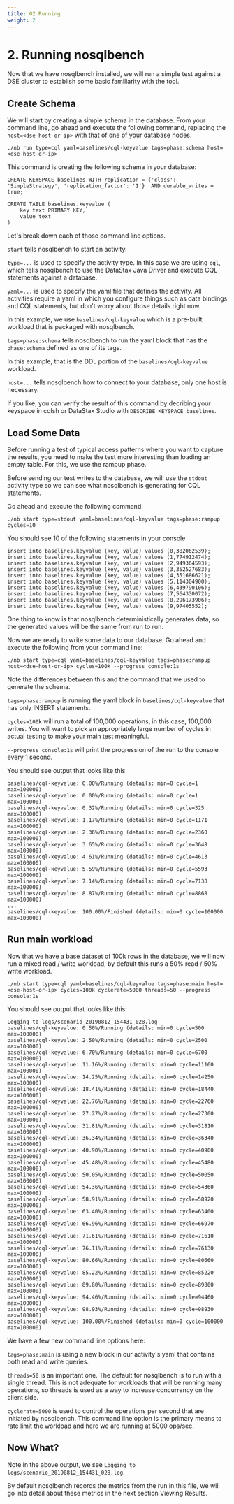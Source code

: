 ```yaml
---
title: 02 Running
weight: 2
---
```


# 2. Running nosqlbench

Now that we have nosqlbench installed, we will run a simple test against a DSE cluster to establish some basic familiarity with the tool.

## Create Schema

We will start by creating a simple schema in the database.
From your command line, go ahead and execute the following command,
replacing the `host=<dse-host-or-ip>` with that of one of your database nodes.

    ./nb run type=cql yaml=baselines/cql-keyvalue tags=phase:schema host=<dse-host-or-ip>

This command is creating the following schema in your database:

```cql
CREATE KEYSPACE baselines WITH replication = {'class': 'SimpleStrategy', 'replication_factor': '1'}  AND durable_writes = true;

CREATE TABLE baselines.keyvalue (
    key text PRIMARY KEY,
    value text
)
```

Let's break down each of those command line options.

`start` tells nosqlbench to start an activity.

`type=...` is used to specify the activity type. In this case we are using `cql`, which tells nosqlbench to use the DataStax Java Driver and execute CQL statements against a database.

`yaml=...` is used to specify the yaml file that defines the activity.
All activities require a yaml in which you configure things such as data bindings and CQL statements, but don't worry about those details right now.

In this example, we use `baselines/cql-keyvalue` which is a pre-built workload that is packaged with nosqlbench.

`tags=phase:schema` tells nosqlbench to run the yaml block that has the `phase:schema` defined as one of its tags.

In this example, that is the DDL portion of the `baselines/cql-keyvalue` workload.

`host=...` tells nosqlbench how to connect to your database, only one host is necessary.

If you like, you can verify the result of this command by decribing your keyspace in cqlsh or DataStax Studio with `DESCRIBE KEYSPACE baselines`.

## Load Some Data

Before running a test of typical access patterns where you want to capture the results, you need to make the test more interesting than loading an empty table. For this, we use the rampup phase.

Before sending our test writes to the database, we will use the `stdout` activity type so we can see what nosqlbench is generating for CQL statements.

Go ahead and execute the following command:

    ./nb start type=stdout yaml=baselines/cql-keyvalue tags=phase:rampup cycles=10

You should see 10 of the following statements in your console

```
insert into baselines.keyvalue (key, value) values (0,382062539);
insert into baselines.keyvalue (key, value) values (1,774912474);
insert into baselines.keyvalue (key, value) values (2,949364593);
insert into baselines.keyvalue (key, value) values (3,352527683);
insert into baselines.keyvalue (key, value) values (4,351686621);
insert into baselines.keyvalue (key, value) values (5,114304900);
insert into baselines.keyvalue (key, value) values (6,439790106);
insert into baselines.keyvalue (key, value) values (7,564330072);
insert into baselines.keyvalue (key, value) values (8,296173906);
insert into baselines.keyvalue (key, value) values (9,97405552);
```

One thing to know is that nosqlbench deterministically generates data, so the generated values will be the same from run to run.

Now we are ready to write some data to our database. Go ahead and execute the following from your command line:

    ./nb start type=cql yaml=baselines/cql-keyvalue tags=phase:rampup host=<dse-host-or-ip> cycles=100k --progress console:1s

Note the differences between this and the command that we used to generate the schema.

`tags=phase:rampup` is running the yaml block in `baselines/cql-keyvalue` that has only INSERT statements.

`cycles=100k` will run a total of 100,000 operations, in this case, 100,000 writes. You will want to pick an appropriately large number of cycles in actual testing to make your main test meaningful.

`--progress console:1s` will print the progression of the run to the console every 1 second.

You should see output that looks like this
```
baselines/cql-keyvalue: 0.00%/Running (details: min=0 cycle=1 max=100000)
baselines/cql-keyvalue: 0.00%/Running (details: min=0 cycle=1 max=100000)
baselines/cql-keyvalue: 0.32%/Running (details: min=0 cycle=325 max=100000)
baselines/cql-keyvalue: 1.17%/Running (details: min=0 cycle=1171 max=100000)
baselines/cql-keyvalue: 2.36%/Running (details: min=0 cycle=2360 max=100000)
baselines/cql-keyvalue: 3.65%/Running (details: min=0 cycle=3648 max=100000)
baselines/cql-keyvalue: 4.61%/Running (details: min=0 cycle=4613 max=100000)
baselines/cql-keyvalue: 5.59%/Running (details: min=0 cycle=5593 max=100000)
baselines/cql-keyvalue: 7.14%/Running (details: min=0 cycle=7138 max=100000)
baselines/cql-keyvalue: 8.87%/Running (details: min=0 cycle=8868 max=100000)
...
baselines/cql-keyvalue: 100.00%/Finished (details: min=0 cycle=100000 max=100000)
```

## Run main workload

Now that we have a base dataset of 100k rows in the database, we will now run a mixed read / write workload, by default this runs a 50% read / 50% write workload.

    ./nb start type=cql yaml=baselines/cql-keyvalue tags=phase:main host=<dse-host-or-ip> cycles=100k cyclerate=5000 threads=50 --progress console:1s

You should see output that looks like this:
```
Logging to logs/scenario_20190812_154431_028.log
baselines/cql-keyvalue: 0.50%/Running (details: min=0 cycle=500 max=100000)
baselines/cql-keyvalue: 2.50%/Running (details: min=0 cycle=2500 max=100000)
baselines/cql-keyvalue: 6.70%/Running (details: min=0 cycle=6700 max=100000)
baselines/cql-keyvalue: 11.16%/Running (details: min=0 cycle=11160 max=100000)
baselines/cql-keyvalue: 14.25%/Running (details: min=0 cycle=14250 max=100000)
baselines/cql-keyvalue: 18.41%/Running (details: min=0 cycle=18440 max=100000)
baselines/cql-keyvalue: 22.76%/Running (details: min=0 cycle=22760 max=100000)
baselines/cql-keyvalue: 27.27%/Running (details: min=0 cycle=27300 max=100000)
baselines/cql-keyvalue: 31.81%/Running (details: min=0 cycle=31810 max=100000)
baselines/cql-keyvalue: 36.34%/Running (details: min=0 cycle=36340 max=100000)
baselines/cql-keyvalue: 40.90%/Running (details: min=0 cycle=40900 max=100000)
baselines/cql-keyvalue: 45.48%/Running (details: min=0 cycle=45480 max=100000)
baselines/cql-keyvalue: 50.05%/Running (details: min=0 cycle=50050 max=100000)
baselines/cql-keyvalue: 54.36%/Running (details: min=0 cycle=54360 max=100000)
baselines/cql-keyvalue: 58.91%/Running (details: min=0 cycle=58920 max=100000)
baselines/cql-keyvalue: 63.40%/Running (details: min=0 cycle=63400 max=100000)
baselines/cql-keyvalue: 66.96%/Running (details: min=0 cycle=66970 max=100000)
baselines/cql-keyvalue: 71.61%/Running (details: min=0 cycle=71610 max=100000)
baselines/cql-keyvalue: 76.11%/Running (details: min=0 cycle=76130 max=100000)
baselines/cql-keyvalue: 80.66%/Running (details: min=0 cycle=80660 max=100000)
baselines/cql-keyvalue: 85.22%/Running (details: min=0 cycle=85220 max=100000)
baselines/cql-keyvalue: 89.80%/Running (details: min=0 cycle=89800 max=100000)
baselines/cql-keyvalue: 94.46%/Running (details: min=0 cycle=94460 max=100000)
baselines/cql-keyvalue: 98.93%/Running (details: min=0 cycle=98930 max=100000)
baselines/cql-keyvalue: 100.00%/Finished (details: min=0 cycle=100000 max=100000)
```

We have a few new command line options here:

`tags=phase:main` is using a new block in our activity's yaml that contains both read and write queries.

`threads=50` is an important one. The default for nosqlbench is to run with a single thread. This is not adequate for workloads that will be running many operations, so threads is used as a way to increase concurrency on the client side.

`cyclerate=5000` is used to control the operations per second that are initiated by nosqlbench. This command line option is the primary means to rate limit the workload and here we are running at 5000 ops/sec.

## Now What?

Note in the above output, we see `Logging to logs/scenario_20190812_154431_028.log`.

By default nosqlbench records the metrics from the run in this file, we will go into detail about these metrics in the next section Viewing Results.

